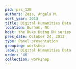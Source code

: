 ```yaml
---
pid: prs_120
authors: Zoss, Angela M.
sort_year: 2013
title: Digital Humanities Data
location: Durham, NC
host: the Duke Doing DH series
pres_date: October 24, 2013
type: Panel presentation
grouping: workshop
label: Digital Humanities Data
order: '46'
collection: workshop
---
```


